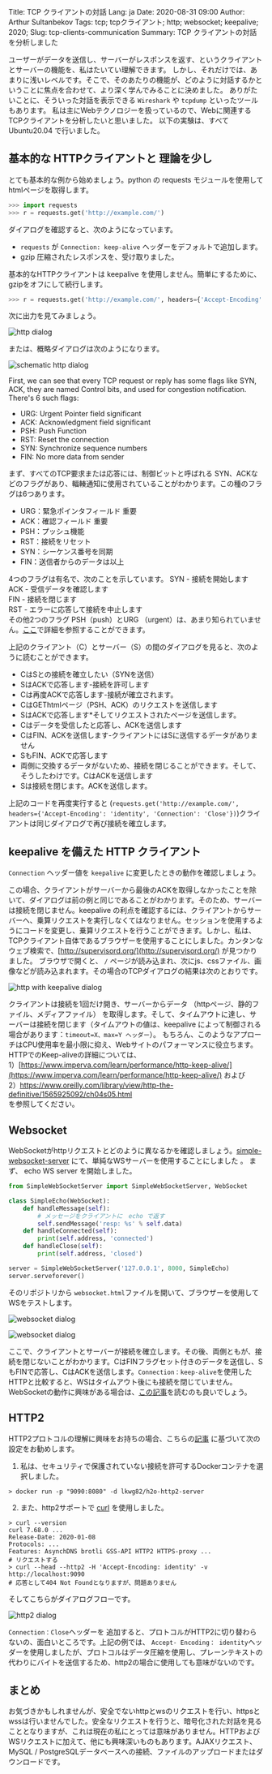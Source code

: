 Title: TCP クライアントの対話
Lang: ja
Date: 2020-08-31 09:00
Author: Arthur Sultanbekov
Tags: tcp; tcpクライアント; http; websocket; keepalive; 2020;
Slug: tcp-clients-communication
Summary: TCP クライアントの対話を分析しました

ユーザーがデータを送信し、サーバーがレスポンスを返す、というクライアントとサーバーの機能を、私はたいてい理解できます。
しかし、それだけでは、あまりに浅いレベルです。そこで、そのあたりの機能が、どのように対話するかということに焦点を合わせて、より深く学んでみることに決めました。
ありがたいことに、そういった対話を表示できる `Wireshark` や `tcpdump` といったツールもあります。
私は主にWebテクノロジーを扱っているので、Webに関連するTCPクライアントを分析したいと思いました。
以下の実験は、すべて Ubuntu20.04 で行いました。

## 基本的な HTTPクライアントと 理論を少し

とても基本的な例から始めましょう。python の requests モジュールを使用して htmlページを取得します。
```python
>>> import requests
>>> r = requests.get('http://example.com/')
```
ダイアログを確認すると、次のようになっています。

*	`requests` が `Connection: keep-alive` ヘッダーをデフォルトで追加します。
*	gzip 圧縮されたレスポンスを、受け取りました。

基本的なHTTPクライアントは keepalive を使用しません。簡単にするために、gzipをオフにして続行します。

```python
>>> r = requests.get('http://example.com/', headers={'Accept-Encoding': 'identity', 'Connection': 'Close'})
```

次に出力を見てみましょう。

![http dialog]({filename}/images/tcp-clients-communication/2020-08-29_15-12.png)

または、概略ダイアログは次のようになります。

![schematic http dialog]({filename}/images/tcp-clients-communication/2020-08-29_16-26.png)

First, we can see that every TCP request or reply has some flags like SYN, ACK, they are named Control bits, and used for congestion notification. There's 6 such flags:

* URG: Urgent Pointer field significant
* ACK: Acknowledgment field significant
* PSH: Push Function
* RST: Reset the connection
* SYN: Synchronize sequence numbers
* FIN: No more data from sender

まず、すべてのTCP要求または応答には、制御ビットと呼ばれる SYN、ACKなどのフラグがあり、輻輳通知に使用されていることがわかります。この種のフラグは6つあります。

* URG：緊急ポインタフィールド 重要
* ACK：確認フィールド 重要
* PSH：プッシュ機能
* RST：接続をリセット
* SYN：シーケンス番号を同期
* FIN：送信者からのデータは以上

4つのフラグは有名で、次のことを示しています。
SYN - 接続を開始します<br>
ACK - 受信データを確認します<br>
FIN - 接続を閉じます<br>
RST - エラーに応答して接続を中止します<br>
その他2つのフラグ PSH（push）とURG （urgent）は、あまり知られていません。[ここ](https://packetlife.net/blog/2011/mar/2/tcp-flags-psh-and-urg/)で詳細を参照することができます。

上記のクライアント（C）とサーバー（S）の間のダイアログを見ると、次のように読むことができます。
* CはSとの接続を確立したい（SYNを送信）
* SはACKで応答します-接続を許可します
* Cは再度ACKで応答します-接続が確立されます。
* CはGEThtmlページ（PSH、ACK）のリクエストを送信します
* SはACKで応答します*そしてリクエストされたページを送信します。
* Cはデータを受信したと応答し、ACKを送信します
* CはFIN、ACKを送信します-クライアントにはSに送信するデータがありません
* SもFIN、ACKで応答します
* 両側に交換するデータがないため、接続を閉じることができます。そして、そうしたわけです。CはACKを送信します
* Sは接続を閉じます。ACKを送信します。

上記のコードを再度実行すると (`requests.get('http://example.com/', headers={'Accept-Encoding': 'identity', 'Connection': 'Close'})`)クライアントは同じダイアログで再び接続を確立します。

## keepalive を備えた HTTP クライアント

`Connection` ヘッダー値を `keepalive` に変更したときの動作を確認しましょう。

この場合、クライアントがサーバーから最後のACKを取得しなかったことを除いて、ダイアログは前の例と同じであることがわかります。そのため、サーバーは接続を閉じません。keepalive の利点を確認するには、クライアントからサーバーへ、乗算リクエストを実行しなくてはなりません。セッションを使用するようにコードを変更し、乗算リクエストを行うことができます。しかし、私は、TCPクライアント自体であるブラウザーを使用することにしました。カンタンなウェブ検索で、[http://supervisord.org/](http://supervisord.org/) が見つかりました。 ブラウザで開くと、 `/` ページが読み込まれ、次にjs、cssファイル、画像などが読み込まれます。その場合のTCPダイアログの結果は次のとおりです。

![http with keepalive dialog]({filename}/images/tcp-clients-communication/2020-08-29_18-50.png)

クライアントは接続を1回だけ開き、サーバーからデータ （httpページ、静的ファイル、メディアファイル） を取得します。そして、タイムアウトに達し、サーバーは接続を閉じます（タイムアウトの値は、keepalive によって制御される場合があります：`timeout=X、max=Y ヘッダー`）。 もちろん、このようなアプローチはCPU使用率を最小限に抑え、Webサイトのパフォーマンスに役立ちます。 HTTPでのKeep-aliveの詳細については、<br>
1）[https://www.imperva.com/learn/performance/http-keep-alive/](https://www.imperva.com/learn/performance/http-keep-alive/) および<br> 
2）[https://www.oreilly.com/library/view/http-the-definitive/1565925092/ch04s05.html
](https://www.oreilly.com/library/view/http-the-definitive/1565925092/ch04s05.html) <br>
を参照してください。 


## Websocket

WebSocketがhttpリクエストとどのように異なるかを確認しましょう。[simple-websocket-server](https://github.com/dpallot/simple-websocket-server) にて、単純なWSサーバーを使用することにしました 。 
まず、 echo WS server を開始しました。


```python
from SimpleWebSocketServer import SimpleWebSocketServer, WebSocket

class SimpleEcho(WebSocket):
    def handleMessage(self):
        # メッセージをクライアントに　echo で返す
        self.sendMessage('resp: %s' % self.data)
    def handleConnected(self):
        print(self.address, 'connected')
    def handleClose(self):
        print(self.address, 'closed')

server = SimpleWebSocketServer('127.0.0.1', 8000, SimpleEcho)
server.serveforever()
```

そのリポジトリから `websocket.html`ファイルを開いて、ブラウザーを使用してWSをテストします。

![websocket dialog]({filename}/images/tcp-clients-communication/2020-08-29_19-49.png)

![websocket dialog]({filename}/images/tcp-clients-communication/2020-08-29_19-48.png)

ここで、クライアントとサーバーが接続を確立します。その後、両側ともが、接続を閉じないことがわかります。CはFINフラグセット付きのデータを送信し、SもFINで応答し、CはACKを送信します。`Connection：keep-alive`を使用したHTTPと比較すると、WSはタイムアウト後にも接続を閉じていません。WebSocketの動作に興味がある場合は、[この記事](https://lucumr.pocoo.org/2012/9/24/websockets-101/)を読むのも良いでしょう。


## HTTP2
HTTP2プロトコルの理解に興味をお持ちの場合、こちらの[記事](https://blog.lgohlke.de/docker/h2o/2016/03/01/dockerized-h2o-webserver.html) に基づいて次の設定をお勧めします。

1. 私は、セキュリティで保護されていない接続を許可するDockerコンテナを選択しました。

```
> docker run -p "9090:8080" -d lkwg82/h2o-http2-server
```

2. また、http2サポートで [curl](https://curl.haxx.se/docs/http2.html) を使用しました。
```
> curl --version
curl 7.68.0 ...
Release-Date: 2020-01-08
Protocols: ...
Features: AsynchDNS brotli GSS-API HTTP2 HTTPS-proxy ...
# リクエストする
> curl --head --http2 -H 'Accept-Encoding: identity' -v http://localhost:9090
# 応答として404 Not Foundとなりますが、問題ありません
```

そしてこちらがダイアログフローです。

![http2 dialog]({filename}/images/tcp-clients-communication/2020-08-30_11-23.png)

`Connection：Close`ヘッダーを 追加すると、プロトコルがHTTP2に切り替わらないの、面白いところです。上記の例では、 `Accept- Encoding： identity`ヘッダーを使用しましたが、プロトコルはデータ圧縮を使用し、プレーンテキストの代わりにバイトを送信するため、http2の場合に使用しても意味がないのです。


## まとめ
お気づきかもしれませんが、安全でないhttpとwsのリクエストを行い、httpsとwssは行いませんでした。安全なリクエストを行うと、暗号化された対話を見ることとなりますが、これは現在の私にとっては意味がありません。HTTPおよびWSリクエストに加えて、他にも興味深いものもあります。AJAXリクエスト、MySQL / PostgreSQLデータベースへの接続、ファイルのアップロードまたはダウンロードです。
